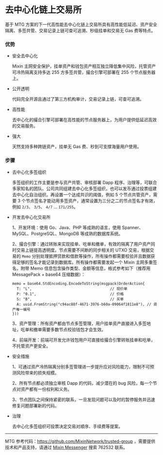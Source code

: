 # 去中心化链上交易所

基于 MTG 方案的下一代高性能去中心化链上交易所具有高性能低延迟、资产安全隔离、多签共管、交易记录上链可查可追溯、秒级挂单和交易无 Gas 费等特点。

### 优势

- 安全去中心化
  
  Mixin 主网安全保护，挂单资产和钱包资产相互独立降低集中风险，托管资产可冷热隔离支持多达 255 方多签共管，撮合引擎可部署在 255 个节点服务器上。

- 公开透明
  
  代码完全开源且通过了第三方机构审计，交易记录上链，可查可追溯。

- 高性能
  
  去中心化的撮合引擎可部署在高性能的节点服务器上，为用户提供低延迟高效的交易服务。

- 强大

  天然支持多种跨链资产，挂单无 Gas 费、秒到可支撑海量用户使用。

### 步骤

- 去中心化多签组织

  多签组织的工作主要是参与资产共管、审核部署 Dapp 程序、治理等，可联合多家知名的团队、公司共同组建去中心化多签组织，也可以发币通过投票组建去中心化自治组织。再设置一个达成共识的阈值，例如 5 个节点共管资产，需要 3 个节点签名才能动用多签资产，通常设置为三分之二的节点签名才有效，例如 `2/3`、 `3/5`、 `4/7` ... `171/255`。

- 开发去中心化交易所

  1、开发环境：使用 Go、Java、PHP 等成熟的语言，使用 Spanner、MySQL、PostgreSQL、MongoDB 等成熟的数据库系统。

  2、撮合引擎：通过转账来实现挂单、吃单和撤单，有效的隔离了用户资产同时交易上链提高透明度。节点需要不间断的同步相关的 UTXO 交易，根据交易的 `Memo` 分别处理抵押贷款和借款等操作，所有操作都需要校验并且数据获得足够的签名才能记录到数据库。所有操作都需要发起一个 Mixin 主网多重签名，附带 Memo 信息包含操作类型、金额等信息，格式参考如下（推荐用 MessagePack + base64 压缩数据）：
  ```golang
  memo = base64.StdEncoding.EncodeToString(msgpack(OrderAction{
    T: "L",                                    // 现价单
    P: "0.1",                                  // 价格
    S: "B",                                    // 买单
    A: uuid.FromString("c94ac88f-4671-3976-b60a-09064f1811e8"), // 资产唯一编号
  }))
  ```

  3、资产管理：所有资产都由节点多签管理，用户挂单资产直接进入多签地址，吃单和撤单需要多数节点校验钱包才会生效。

  4、前端开发：前端可开发允许钱包用户可直接给撮合引擎转账挂单和吃单，不托管资产更安全。

- 安全措施

  1、可通过资产冷热隔离分别多签管理进一步提升应对风险能力，限制不可预测风险带来的损失规模。

  2、所有节点都必须独立审核 Dapp 的代码，减少潜在的 bug 风险，每一个节点对资产都有一份权利和义务。

  3、节点团队之间保持紧密的联系，一旦发现问题可以及时的暂停服务并迅速修复问题部署新的代码。

- 治理

  去中心化多签组织可投票决定交易对顺序、手续费等提案。

---
MTG 参考代码：https://github.com/MixinNetwork/trusted-group ，需要提供技术和产品支持，请通过 [Mixin Messenger](https://w3c.group/c/1609251387450619) 搜索 762532 联系。